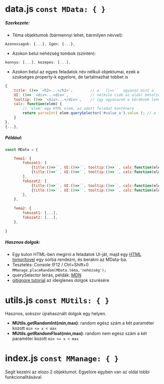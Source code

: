 # data.js ```const MData: { }```
##### Szerkezete:
 * Téma objektumok (bármennyi lehet, bármilyen névvel):
```js
Azonossagok: {...}, Igen: {...},
```
 * Azokon belul nehézség tombok (szintén):
```js
konnyu: [...], kozepes: [...],
```
 * Azokon belul az egyes feladatok név nélkuli objektumai, ezek a szukséges property-k egyelore, de tartalmazhat tobbet is
```js
{
    title: ()=> `<h2>...</h2>`,        // a   ()=>``  ugyanaz mint a   function(){return ``;}
    UI: ()=> `<div>...<div>`,          // nélkule csak az oldal betoltésekor egyszer lenne elkészítve a string
    tooltip: ()=> `<div>...</div>`,    // így ugyanazok a kérdések lennének minden feladatban
    calc: function(elem) {
        // 'elem' egy HTML elem, az adott feladat konténere
        return parseInt( elem.querySelector('#value_a').value ); // a feladat eredményét adja vissza
    }
},
{...},
```
##### Például:
```js
const MData = {

    Tema1: {
        fokozat1: [
            {title:()=>``, UI:()=>``, tooltip:()=>``, calc:function(elem){return 1;}, },
            {title:()=>``, UI:()=>``, tooltip:()=>``, calc:function(elem){return 2;}, },
        ],
        fokozat2: [
            {title:()=>``, UI:()=>``, tooltip:()=>``, calc:function(elem){return 3;}, },
            {title:()=>``, UI:()=>``, tooltip:()=>``, calc:function(elem){return 4;}, },
        ],
    },
    
    Tema2: {
        fokozat1: [...],
        fokozat2: [...],
    },
    
}
```
##### Hasznos dolgok:
* Egy kulon HTML-ben megírni a feladatok UI-ját, majd egy [HTML tomorítovel](https://kangax.github.io/html-minifier/) egy sorba rendezni, és berakni az MData-ba.
* Tesztelés: Console (F12 / Ctrl+Shift+I) ```MManage.placeRandom(MData.téma,'nehézség');```
* querySelector leírás, példák: [MDN](https://developer.mozilla.org/en-US/docs/Web/API/Document/querySelector)
* [gitignore tutorial](https://docs.github.com/en/get-started/getting-started-with-git/ignoring-files) az ideiglenes dolgok szurésére
# utils.js ```const MUtils: { }```
Hasznos, sokszor újrahasznált dolgok egy helyen.
* **MUtils.getRandomInt(min,max)**: random egész szám a két paraméter kozott ```min <= x < max```
* **MUtils.getRandomFloat(min,max)**: random nem egész szám a két paraméter kozott ```min <= x < max```
# index.js ```const MManage: { }```
Segít kezelni az elozo 2 objektumot. Egyelore egyben van az oldal tobbi funkcionalitásával.
